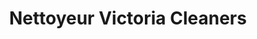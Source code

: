 ---
title: "Nettoyeur Victoria Cleaners"
url: /montreal/nettoyeur-victoria-cleaners/
shop: laundry
---
